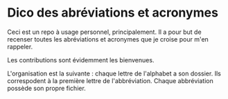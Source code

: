# Dico des abréviations et acronymes

Ceci est un repo à usage personnel, principalement. Il a pour but de recenser toutes les abréviations et acronymes que je croise pour m'en rappeler.

Les contributions sont évidemment les bienvenues.

L'organisation est la suivante : chaque lettre de l'alphabet a son dossier. Ils correspodent à la première lettre de l'abbréviation. Chaque abbréviation possède son propre fichier.